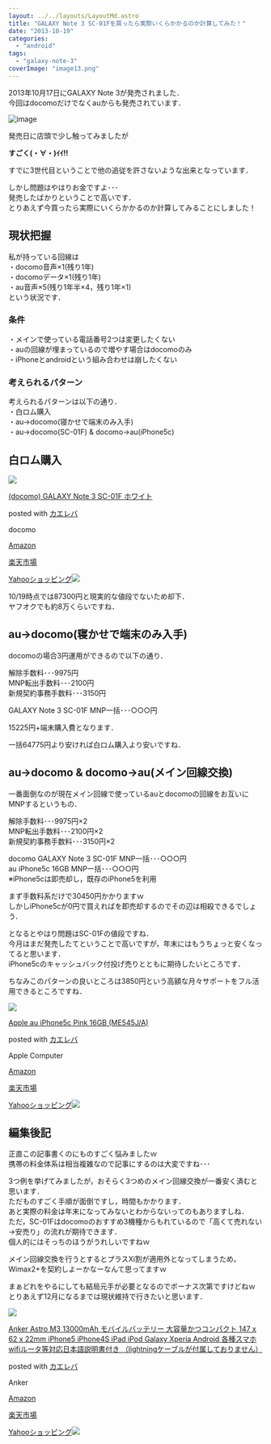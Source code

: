 ```yaml
---
layout: ../../layouts/LayoutMd.astro
title: "GALAXY Note 3 SC-01Fを買ったら実際いくらかかるのか計算してみた！"
date: "2013-10-19"
categories: 
  - "android"
tags: 
  - "galaxy-note-3"
coverImage: "image13.png"
---
```


2013年10月17日にGALAXY Note 3が発売されました．  
今回はdocomoだけでなくauからも発売されています．

![image](/wp/images/image13.png "image")

発売日に店頭で少し触ってみましたが

**すごく(・∀・)ｲｲ!!**

すでに3世代目ということで他の追従を許さないような出来となっています．

しかし問題はやはりお金ですよ･･･  
発売したばかりということで高いです．  
とりあえず今買ったら実際にいくらかかるのか計算してみることにしました！

## 現状把握

私が持っている回線は  
・docomo音声×1(残り1年)  
・docomoデータ×1(残り1年)  
・au音声×5(残り1年半×4，残り1年×1)  
という状況です．

### 条件

・メインで使っている電話番号2つは変更したくない  
・auの回線が埋まっているので増やす場合はdocomoのみ  
・iPhoneとandroidという組み合わせは崩したくない

### 考えられるパターン

考えられるパターンは以下の通り．  
・白ロム購入  
・au→docomo(寝かせで端末のみ入手)  
・au→docomo(SC-01F) & docomo→au(iPhone5c)

## 白ロム購入

[![](/wp/images/21jEnEBShYL._SL160_.jpg)](https://www.amazon.co.jp/exec/obidos/ASIN/B00FZMMOUC/mizuka123-22/ref=nosim/)

[(docomo) GALAXY Note 3 SC-01F ホワイト](https://www.amazon.co.jp/exec/obidos/ASIN/B00FZMMOUC/mizuka123-22/ref=nosim/)

posted with [カエレバ](http://kaereba.com)

docomo

[Amazon](http://www.amazon.co.jp/gp/search?keywords=SC-01F&__mk_ja_JP=%83J%83%5E%83J%83i&tag=mizuka123-22 "アマゾン")

[楽天市場](http://hb.afl.rakuten.co.jp/hgc/032b53ee.4b34c5ee.0f4a541e.f440145e/?pc=http%3A%2F%2Fsearch.rakuten.co.jp%2Fsearch%2Fmall%2FSC-01F%2F-%2Ff.1-p.1-s.1-sf.0-st.A-v.2%3Fx%3D0%26scid%3Daf_ich_link_urltxt%26m%3Dhttp%3A%2F%2Fm.rakuten.co.jp%2F "楽天市場")

[Yahooショッピング![](//ad.jp.ap.valuecommerce.com/servlet/gifbanner?sid=3066752&pid=881990642)](//ck.jp.ap.valuecommerce.com/servlet/referral?sid=3066752&pid=881990642&vc_url=http%3A%2F%2Fshopping.search.yahoo.co.jp%2Fsearch%3FuIv%3Don%26ei%3DUTF-8%26tab_ex%3Dcommerce%26slider%3D0%26va%3DSC-01F "Yahooショッピング")

10/19時点では87300円と現実的な値段でないため却下．  
ヤフオクでも約8万くらいですね．

## au→docomo(寝かせで端末のみ入手)

docomoの場合3円運用ができるので以下の通り．

解除手数料･･･9975円  
MNP転出手数料･･･2100円  
新規契約事務手数料･･･3150円

GALAXY Note 3 SC-01F MNP一括･･･○○○円

15225円+端末購入費となります．

一括64775円より安ければ白ロム購入より安いですね．

## au→docomo & docomo→au(メイン回線交換)

一番面倒なのが現在メイン回線で使っているauとdocomoの回線をお互いにMNPするというもの．

解除手数料･･･9975円×2  
MNP転出手数料･･･2100円×2  
新規契約事務手数料･･･3150円×2

docomo GALAXY Note 3 SC-01F MNP一括･･･○○○円  
au iPhone5c 16GB MNP一括･･･○○○円  
※iPhone5cは即売却し，既存のiPhone5を利用

まず手数料系だけで30450円かかりますｗ  
しかしiPhone5cが0円で買えればを即売却するのでその辺は相殺できるでしょう．

となるとやはり問題はSC-01Fの値段ですね．  
今月はまだ発売したてということで高いですが，年末にはもうちょっと安くなってると思います．  
iPhone5cのキャッシュバック付投げ売りとともに期待したいところです．

ちなみこのパターンの良いところは3850円という高額な月々サポートをフル活用できるところですね．

[![](/wp/images/41Unmw5XqxL._SL160_.jpg)](https://www.amazon.co.jp/exec/obidos/ASIN/B00FXODPY6/mizuka123-22/ref=nosim/)

[Apple au iPhone5c Pink 16GB (ME545J/A)](https://www.amazon.co.jp/exec/obidos/ASIN/B00FXODPY6/mizuka123-22/ref=nosim/)

posted with [カエレバ](http://kaereba.com)

Apple Computer

[Amazon](http://www.amazon.co.jp/gp/search?keywords=iPhone5c%20ME545J%2FA&__mk_ja_JP=%83J%83%5E%83J%83i&tag=mizuka123-22 "アマゾン")

[楽天市場](http://hb.afl.rakuten.co.jp/hgc/032b53ee.4b34c5ee.0f4a541e.f440145e/?pc=http%3A%2F%2Fsearch.rakuten.co.jp%2Fsearch%2Fmall%2FiPhone5c%2520ME545J%252FA%2F-%2Ff.1-p.1-s.1-sf.0-st.A-v.2%3Fx%3D0%26scid%3Daf_ich_link_urltxt%26m%3Dhttp%3A%2F%2Fm.rakuten.co.jp%2F "楽天市場")

[Yahooショッピング![](//ad.jp.ap.valuecommerce.com/servlet/gifbanner?sid=3066752&pid=881990642)](//ck.jp.ap.valuecommerce.com/servlet/referral?sid=3066752&pid=881990642&vc_url=http%3A%2F%2Fshopping.search.yahoo.co.jp%2Fsearch%3FuIv%3Don%26ei%3DUTF-8%26tab_ex%3Dcommerce%26slider%3D0%26va%3DiPhone5c%2520ME545J%252FA "Yahooショッピング")

## 編集後記

正直この記事書くのにものすごく悩みましたｗ  
携帯の料金体系は相当複雑なので記事にするのは大変ですね･･･

3つ例を挙げてみましたが，おそらく3つめのメイン回線交換が一番安く済むと思います．  
ただものすごく手順が面倒ですし，時間もかかります．  
あと実際の料金は年末になってみないとわからないってのもありますしね．  
ただ，SC-01Fはdocomoのおすすめ3機種からもれているので「高くて売れない→安売り」の流れが期待できます．  
個人的にはそっちのほうがうれしいですねｗ

メイン回線交換を行うとするとプラスXi割が適用外となってしまうため，Wimax2+を契約しよーかなーなんて思ってますｗ

まぁどれをやるにしても結局元手が必要となるのでボーナス次第ですけどねｗ  
とりあえず12月になるまでは現状維持で行きたいと思います．

[![](/wp/images/31t0dolCrqL._SL160_.jpg)](https://www.amazon.co.jp/exec/obidos/ASIN/B00DQ73XK8/mizuka123-22/ref=nosim/)

[Anker Astro M3 13000mAh モバイルバッテリー 大容量かつコンパクト 147 x 62 x 22mm iPhone5 iPhone4S iPad iPod Galaxy Xperia Android 各種スマホ wifiルータ等対応日本語説明書付き （lightningケーブルが付属しておりません）](https://www.amazon.co.jp/exec/obidos/ASIN/B00DQ73XK8/mizuka123-22/ref=nosim/)

posted with [カエレバ](http://kaereba.com)

Anker

[Amazon](http://www.amazon.co.jp/gp/search?keywords=iPhone4S&__mk_ja_JP=%83J%83%5E%83J%83i&tag=mizuka123-22 "アマゾン")

[楽天市場](http://hb.afl.rakuten.co.jp/hgc/032b53ee.4b34c5ee.0f4a541e.f440145e/?pc=http%3A%2F%2Fsearch.rakuten.co.jp%2Fsearch%2Fmall%2FiPhone4S%2F-%2Ff.1-p.1-s.1-sf.0-st.A-v.2%3Fx%3D0%26scid%3Daf_ich_link_urltxt%26m%3Dhttp%3A%2F%2Fm.rakuten.co.jp%2F "楽天市場")

[Yahooショッピング![](//ad.jp.ap.valuecommerce.com/servlet/gifbanner?sid=3066752&pid=881990642)](//ck.jp.ap.valuecommerce.com/servlet/referral?sid=3066752&pid=881990642&vc_url=http%3A%2F%2Fshopping.search.yahoo.co.jp%2Fsearch%3FuIv%3Don%26ei%3DUTF-8%26tab_ex%3Dcommerce%26slider%3D0%26va%3DiPhone4S "Yahooショッピング")
